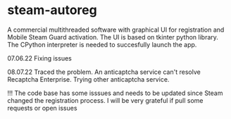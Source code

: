 # steam-autoreg
A commercial multithreaded software with graphical UI for registration and Mobile Steam Guard activation. The UI is based on tkinter python library. The CPython interpreter is needed to succesfully launch the app.

07.06.22 Fixing issues

08.07.22 Traced the problem. An anticaptcha service can't resolve Recaptcha Enterprise. Trying other anticaptcha service.

!!! The code base has some isssues and needs to be updated since Steam changed the registration process. I will be very grateful if pull some requests or open issues
